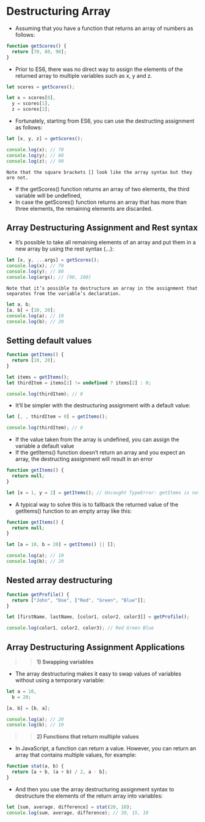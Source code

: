 # Destructuring Array

- Assuming that you have a function that returns an array of numbers as follows:

```js
function getScores() {
  return [70, 80, 90];
}
```

- Prior to ES6, there was no direct way to assign the elements of the returned array to multiple variables such as x, y and z.

```js
let scores = getScores();

let x = scores[0],
  y = scores[1],
  z = scores[2];
```

- Fortunately, starting from ES6, you can use the destructing assignment as follows:

```js
let [x, y, z] = getScores();

console.log(x); // 70
console.log(y); // 80
console.log(z); // 90
```

`Note that the square brackets [] look like the array syntax but they are not.`

- If the getScores() function returns an array of two elements, the third variable will be undefined,
- In case the getScores() function returns an array that has more than three elements, the remaining elements are discarded.

## Array Destructuring Assignment and Rest syntax

- It’s possible to take all remaining elements of an array and put them in a new array by using the rest syntax (...):

```js
let [x, y, ...args] = getScores();
console.log(x); // 70
console.log(y); // 80
console.log(args); // [90, 100]
```

`Note that it’s possible to destructure an array in the assignment that separates from the variable’s declaration. `

```js
let a, b;
[a, b] = [10, 20];
console.log(a); // 10
console.log(b); // 20
```

## Setting default values

```js
function getItems() {
  return [10, 20];
}

let items = getItems();
let thirdItem = items[2] != undefined ? items[2] : 0;

console.log(thirdItem); // 0
```

- It’ll be simpler with the destructuring assignment with a default value:

```js
let [, , thirdItem = 0] = getItems();

console.log(thirdItem); // 0
```

- If the value taken from the array is undefined, you can assign the variable a default value
- If the getItems() function doesn’t return an array and you expect an array, the destructing assignment will result in an error

```js
function getItems() {
  return null;
}

let [x = 1, y = 2] = getItems(); // Uncaught TypeError: getItems is not a function or its return value is not iterable
```

- A typical way to solve this is to fallback the returned value of the getItems() function to an empty array like this:

```js
function getItems() {
  return null;
}

let [a = 10, b = 20] = getItems() || [];

console.log(a); // 10
console.log(b); // 20
```

## Nested array destructuring

```js
function getProfile() {
  return ["John", "Doe", ["Red", "Green", "Blue"]];
}
```

```js
let [firstName, lastName, [color1, color2, color3]] = getProfile();

console.log(color1, color2, color3); // Red Green Blue
```

## Array Destructuring Assignment Applications

> > **1) Swapping variables**

- The array destructuring makes it easy to swap values of variables without using a temporary variable:

```js
let a = 10,
  b = 20;

[a, b] = [b, a];

console.log(a); // 20
console.log(b); // 10
```

> > **2) Functions that return multiple values**

- In JavaScript, a function can return a value. However, you can return an array that contains multiple values, for example:

```js
function stat(a, b) {
  return [a + b, (a + b) / 2, a - b];
}
```

- And then you use the array destructuring assignment syntax to destructure the elements of the return array into variables:

```js
let [sum, average, difference] = stat(20, 10);
console.log(sum, average, difference); // 30, 15, 10
```
